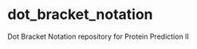 dot_bracket_notation
====================

Dot Bracket Notation repository for Protein Prediction II

